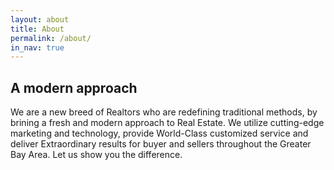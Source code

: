 ```yaml
---
layout: about
title: About
permalink: /about/
in_nav: true
---
```

## A modern approach

We are a new breed of Realtors who are redefining traditional methods, by brining a fresh and modern approach to Real Estate. We utilize cutting-edge marketing and technology, provide World-Class customized service and deliver Extraordinary results for buyer and sellers throughout the Greater Bay Area. Let us show you the difference.
